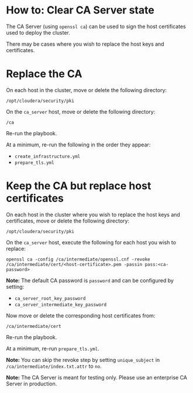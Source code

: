 # How to: Clear CA Server state

The CA Server (using `openssl ca`) can be used to sign the host certificates used to deploy the cluster.

There may be cases where you wish to replace the host keys and certificates.

# Replace the CA

On each host in the cluster, move or delete the following directory:

```
/opt/cloudera/security/pki
```

On the `ca_server` host, move or delete the following directory:

```
/ca
```

Re-run the playbook.

At a minimum, re-run the following in the order they appear:

- `create_infrastructure.yml`
- `prepare_tls.yml`

# Keep the CA but replace host certificates

On each host in the cluster where you wish to replace the host keys and certificates, move or delete the following directory:

```
/opt/cloudera/security/pki
```

On the `ca_server` host, execute the following for each host you wish to replace:

```
openssl ca -config /ca/intermediate/openssl.cnf -revoke /ca/intermediate/cert/<host-certificate>.pem -passin pass:<ca-password>
```

__Note:__ The default CA password is `password` and can be configured by setting:

- `ca_server_root_key_password`
- `ca_server_intermediate_key_password`

Now move or delete the corresponding host certificates from:

```
/ca/intermediate/cert
```

Re-run the playbook.

At a minimum, re-run `prepare_tls.yml`.

__Note:__ You can skip the revoke step by setting `unique_subject` in `/ca/intermediate/index.txt.attr` to `no`.

__Note:__ The CA Server is meant for testing only. Please use an enterprise CA Server in production.
